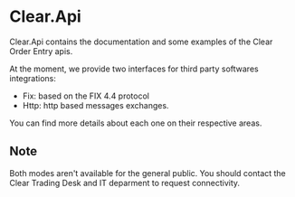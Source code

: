 Clear.Api
=========

Clear.Api contains the documentation and some examples of the Clear Order Entry apis.

At the moment, we provide two interfaces for third party softwares integrations:

- Fix: based on the FIX 4.4 protocol
- Http: http based messages exchanges.

You can find more details about each one on their respective areas.

Note
----
Both modes aren't available for the general public. You should contact the Clear Trading Desk and IT deparment to request connectivity.
